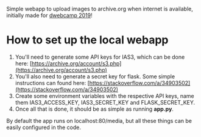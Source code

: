 Simple webapp to upload images to archive.org when internet is available, initially made for [dwebcamp 2019](https://dwebcamp.org/)!

# How to set up the local webapp
1. You'll need to generate some API keys for IAS3, which can be done here: [https://archive.org/account/s3.php](https://archive.org/account/s3.php)
2. You'll also need to generate a secret key for flask. Some simple instructions can found here: [https://stackoverflow.com/a/34903502](https://stackoverflow.com/a/34903502)
3. Create some environment variables with the respective API keys, name them IAS3_ACCESS_KEY, IAS3_SECRET_KEY and FLASK_SECRET_KEY.
4. Once all that is done, it should be as simple as running **app.py**.

By default the app runs on localhost:80/media, but all these things can be easily configured in the code.